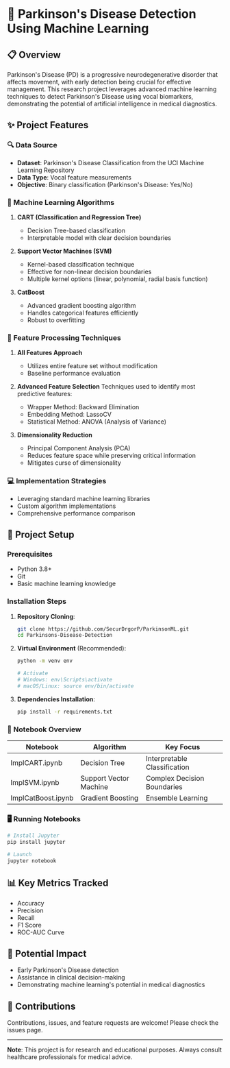 
# 🧠 Parkinson's Disease Detection Using Machine Learning

## 📋 Overview

Parkinson's Disease (PD) is a progressive neurodegenerative disorder that affects movement, with early detection being crucial for effective management. This research project leverages advanced machine learning techniques to detect Parkinson's Disease using vocal biomarkers, demonstrating the potential of artificial intelligence in medical diagnostics.

## ✨ Project Features

### 🔍 Data Source
- **Dataset**: Parkinson's Disease Classification from the UCI Machine Learning Repository
- **Data Type**: Vocal feature measurements
- **Objective**: Binary classification (Parkinson's Disease: Yes/No)

### 🤖 Machine Learning Algorithms
1. **CART (Classification and Regression Tree)**
   - Decision Tree-based classification
   - Interpretable model with clear decision boundaries

2. **Support Vector Machines (SVM)**
   - Kernel-based classification technique
   - Effective for non-linear decision boundaries
   - Multiple kernel options (linear, polynomial, radial basis function)

3. **CatBoost**
   - Advanced gradient boosting algorithm
   - Handles categorical features efficiently
   - Robust to overfitting

### 🧬 Feature Processing Techniques

1. **All Features Approach**
   - Utilizes entire feature set without modification
   - Baseline performance evaluation

2. **Advanced Feature Selection**
   Techniques used to identify most predictive features:
   - Wrapper Method: Backward Elimination
   - Embedding Method: LassoCV
   - Statistical Method: ANOVA (Analysis of Variance)

3. **Dimensionality Reduction**
   - Principal Component Analysis (PCA)
   - Reduces feature space while preserving critical information
   - Mitigates curse of dimensionality

### 💻 Implementation Strategies
- Leveraging standard machine learning libraries
- Custom algorithm implementations
- Comprehensive performance comparison

## 🚀 Project Setup

### Prerequisites
- Python 3.8+
- Git
- Basic machine learning knowledge

### Installation Steps

1. **Repository Cloning**:
   ```bash
   git clone https://github.com/SecurDrgorP/ParkinsonML.git
   cd Parkinsons-Disease-Detection
   ```

2. **Virtual Environment** (Recommended):
   ```bash
   python -m venv env
   
   # Activate
   # Windows: env\Scripts\activate
   # macOS/Linux: source env/bin/activate
   ```

3. **Dependencies Installation**:
   ```bash
   pip install -r requirements.txt
   ```

### 🔬 Notebook Overview

| Notebook | Algorithm | Key Focus |
|----------|-----------|-----------|
| ImplCART.ipynb | Decision Tree | Interpretable Classification |
| ImplSVM.ipynb | Support Vector Machine | Complex Decision Boundaries |
| ImplCatBoost.ipynb | Gradient Boosting | Ensemble Learning |

### 🖥️ Running Notebooks
```bash
# Install Jupyter
pip install jupyter

# Launch
jupyter notebook
```

## 📊 Key Metrics Tracked
- Accuracy
- Precision
- Recall
- F1 Score
- ROC-AUC Curve

## 🔮 Potential Impact
- Early Parkinson's Disease detection
- Assistance in clinical decision-making
- Demonstrating machine learning's potential in medical diagnostics

## 🤝 Contributions
Contributions, issues, and feature requests are welcome! Please check the issues page.


---

**Note**: This project is for research and educational purposes. Always consult healthcare professionals for medical advice.
